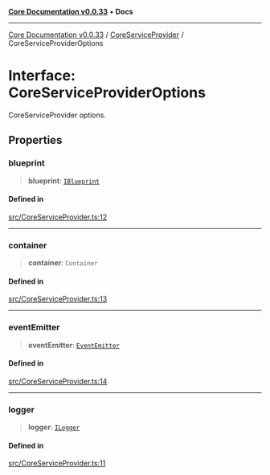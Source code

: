 [**Core Documentation v0.0.33**](../../README.md) • **Docs**

***

[Core Documentation v0.0.33](../../modules.md) / [CoreServiceProvider](../README.md) / CoreServiceProviderOptions

# Interface: CoreServiceProviderOptions

CoreServiceProvider options.

## Properties

### blueprint

> **blueprint**: [`IBlueprint`](../../definitions/type-aliases/IBlueprint.md)

#### Defined in

[src/CoreServiceProvider.ts:12](https://github.com/stonemjs/core/blob/08021ed6e90932028c37aa9d72d99b714efcda42/src/CoreServiceProvider.ts#L12)

***

### container

> **container**: `Container`

#### Defined in

[src/CoreServiceProvider.ts:13](https://github.com/stonemjs/core/blob/08021ed6e90932028c37aa9d72d99b714efcda42/src/CoreServiceProvider.ts#L13)

***

### eventEmitter

> **eventEmitter**: [`EventEmitter`](../../events/EventEmitter/classes/EventEmitter.md)

#### Defined in

[src/CoreServiceProvider.ts:14](https://github.com/stonemjs/core/blob/08021ed6e90932028c37aa9d72d99b714efcda42/src/CoreServiceProvider.ts#L14)

***

### logger

> **logger**: [`ILogger`](../../definitions/interfaces/ILogger.md)

#### Defined in

[src/CoreServiceProvider.ts:11](https://github.com/stonemjs/core/blob/08021ed6e90932028c37aa9d72d99b714efcda42/src/CoreServiceProvider.ts#L11)
